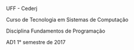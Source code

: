 UFF - Cederj

Curso de Tecnologia em Sistemas de Computação

Disciplina Fundamentos de Programação

AD1 1° semestre de 2017
